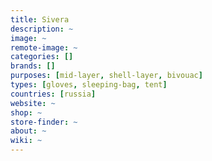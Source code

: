```yaml
---
title: Sivera
description: ~
image: ~
remote-image: ~
categories: []
brands: []
purposes: [mid-layer, shell-layer, bivouac]
types: [gloves, sleeping-bag, tent]
countries: [russia]
website: ~
shop: ~
store-finder: ~
about: ~
wiki: ~
---
```

